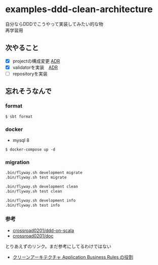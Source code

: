 # examples-ddd-clean-architecture

自分ならDDDでこうやって実装してみたい的な物  
再学習用

## 次やること
- [x] projectの構成変更 [ADR](docs/src/main/paradox/pages/adr/アーキテクチャについて.md)
- [x] validatorを実装　[ADR](docs/src/main/paradox/pages/adr/入力チェックについて.md)
- [ ] repositoryを実装

## 忘れそうなんで

### format 

```shell
$ sbt format
```

### docker

- mysql 8
```shell
$ docker-compose up -d
```
### migration

```sh
.bin/flyway.sh development migrate 
.bin/flyway.sh test migrate 
```

```sh
.bin/flyway.sh development clean 
.bin/flyway.sh test clean 
```

```sh
.bin/flyway.sh development info 
.bin/flyway.sh test info 
```


### 参考

- [crossroad0201/ddd-on-scala](https://github.com/crossroad0201/ddd-on-scala)
- [crossroad0201/doc](https://speakerdeck.com/crossroad0201/scala-on-ddd)

とりあえずのリンク。まだ参考にしてるわけではない
- [クリーンアーキテクチャ Application Business Rules の役割](https://qiita.com/u-dai/items/f670c3fc5302861aef0b)
